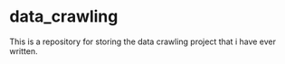 # data_crawling
This is  a repository for storing the data crawling project that i have ever written.
